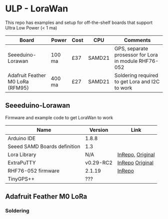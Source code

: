 # ULP - LoraWan
This repo has examples and setup for off-the-shelf boards that support Ultra Low Power (< 1 ma)

| Board                           | Power  | Cost| CPU   |  Comments | 
| ------------------------------- | ------ | ----|-------| --------- |
| Seeeduino-Lorawan               | 100 ma | £37 |SAMD21 | GPS, separate prosessor for Lora in module RHF76-052 | 
| Adafruit Feather M0 LoRa (RFM95)| 400 ma | £27 |SAMD21 | Soldering required to get Lora and I2C to work       | 

## Seeeduino-Lorawan
Firmware and example code to get LoraWan to work


| Name                                                | Version                  | Link                                                  | 
| ------------------------------------------  | ----------------------- | -------------------------------------------------------------  |
|  Arduino   IDE                                  |            1.8.8            |                                                        |
| Seeed SAMD Boards  definition   |           1.3                 |                                                                                      |
|  Lora Library                                     |           N/A               | [InRepo,](/ExtraPuTTY) [Original](http://www.extraputty.com/)  |
| ExtraPuTTY                                       |        v0.29-RC2       | [InRepo](/LoraLibrary) [Original](https://github.com/toddkrein/OTAA-LoRaWAN-Seeed)   | 
| RHF76-052 firmware                      |          2.1.19            | [InRepo](/Firmware_RHF76-052/rhf76-052am-v2.1.19-20180525.ebin.bin) |
| TinyGPS++                                        | ???                           |                                                                                       |

## Adafruit Feather M0 LoRa
### Soldering 
